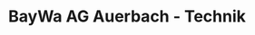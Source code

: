 ---
title: "BayWa AG Auerbach - Technik"
url: /auerbach-i-d-opf/baywa-ag-auerbach-technik/
shop: Allgemein
---